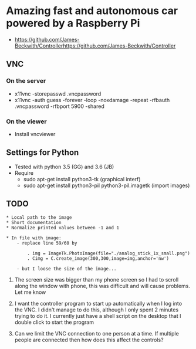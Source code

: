 # Amazing fast and autonomous car powered by a Raspberry Pi 

 - https://github.com/James-Beckwith/Controllerhttps://github.com/James-Beckwith/Controller

## VNC
### On the server
 - x11vnc -storepasswd .vncpassword
 - x11vnc -auth guess -forever -loop -noxdamage -repeat -rfbauth .vncpassword -rfbport 5900 -shared

### On the viewer
 - Install vncviewer


## Settings for Python
 * Tested with python 3.5 (GG) and 3.6 (JB)
 * Require
	- sudo apt-get install  python3-tk (graphical interf)
	-  sudo apt-get install python3-pil python3-pil.imagetk (import images)


## TODO
	* Local path to the image
	* Short documentation
	* Normalize printed values between -1 and 1

	* In file with image:
	 	- replace line 59/60 by

			. img = ImageTk.PhotoImage(file="./analog_stick_1x_small.png")
			. Cimg = C.create_image(300,300,image=img,anchor='nw')

		- but I loose the size of the image...


1. The screen size was bigger than my phone screen so I had to scroll along the window with phone, this was difficult and will cause problems.
Let me know

2. I want the controller program to start up automatically when I log into the VNC.  I didn't manage to do this, although I only spent 2 minutes trying to do it. I currently just have a shell script on the desktop that I double click to start the program

3. Can we limit the VNC connection to one person at a time. If multiple people are connected then how does this affect the controls?
